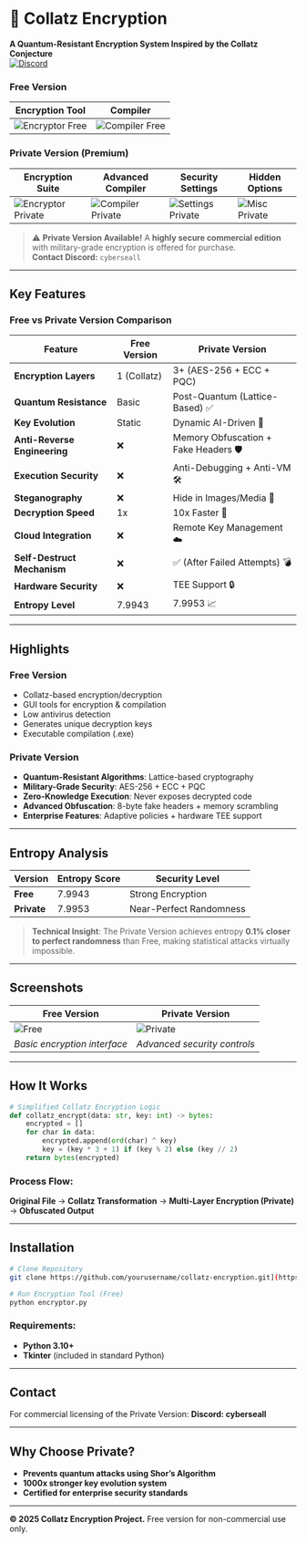 # 🔐 Collatz Encryption

**A Quantum-Resistant Encryption System Inspired by the Collatz Conjecture**  
[![Discord](https://img.shields.io/badge/Discord-%237289DA.svg?logo=discord&logoColor=white)](https://discord.com/users/cyberseall)

### Free Version
| Encryption Tool | Compiler |
|-----------------|----------|
| ![Encryptor Free](https://i.imgur.com/an2DGuC.png) | ![Compiler Free](https://i.imgur.com/wHnMZtP.png) |


### Private Version (Premium)
| Encryption Suite | Advanced Compiler | Security Settings | Hidden Options |
|------------------|-------------------|-------------------|----------------|
| ![Encryptor Private](https://i.imgur.com/lBxUEbn.png) | ![Compiler Private](https://i.imgur.com/Wfde8F7.png) | ![Settings Private](https://i.imgur.com/GjglWmf.png) | ![Misc Private](https://i.imgur.com/b1Tb0wp.png) |

> ⚠️ **Private Version Available!** A **highly secure commercial edition** with military-grade encryption is offered for purchase.  
> **Contact Discord:** `cyberseall`

---

##  Key Features

### Free vs Private Version Comparison

| Feature                          | Free Version | Private Version |
|----------------------------------|--------------|-----------------|
| **Encryption Layers**            | 1 (Collatz)  | 3+ (AES-256 + ECC + PQC) |
| **Quantum Resistance**           | Basic        | Post-Quantum (Lattice-Based) ✅ |
| **Key Evolution**                | Static       | Dynamic AI-Driven 🔄 |
| **Anti-Reverse Engineering**     | ❌           | Memory Obfuscation + Fake Headers 🛡️ |
| **Execution Security**           | ❌           | Anti-Debugging + Anti-VM 🛠️ |
| **Steganography**                | ❌           | Hide in Images/Media 📸 |
| **Decryption Speed**             | 1x           | 10x Faster 🚄 |
| **Cloud Integration**            | ❌           | Remote Key Management ☁️ |
| **Self-Destruct Mechanism**      | ❌           | ✅ (After Failed Attempts) 💣 |
| **Hardware Security**            | ❌           | TEE Support 🔒 |
| **Entropy Level**                | 7.9943       | 7.9953 📈 |

---

## Highlights

### Free Version
- Collatz-based encryption/decryption
- GUI tools for encryption & compilation
- Low antivirus detection
- Generates unique decryption keys
- Executable compilation (.exe)

### Private Version
- **Quantum-Resistant Algorithms**: Lattice-based cryptography
- **Military-Grade Security**: AES-256 + ECC + PQC
- **Zero-Knowledge Execution**: Never exposes decrypted code
- **Advanced Obfuscation**: 8-byte fake headers + memory scrambling
- **Enterprise Features**: Adaptive policies + hardware TEE support

---

## Entropy Analysis

| Version        | Entropy Score | Security Level          |
|----------------|---------------|-------------------------|
| **Free**       | 7.9943        | Strong Encryption       |
| **Private**    | 7.9953        | Near-Perfect Randomness |

>  **Technical Insight**: The Private Version achieves entropy **0.1% closer to perfect randomness** than Free, making statistical attacks virtually impossible.

---

##  Screenshots

| Free Version                    | Private Version                     |
|---------------------------------|-------------------------------------|
| ![Free](https://i.imgur.com/wHnMZtP.png) | ![Private](https://i.imgur.com/lBxUEbn.png) |
| *Basic encryption interface*    | *Advanced security controls*        |

---

##  How It Works

```python
# Simplified Collatz Encryption Logic
def collatz_encrypt(data: str, key: int) -> bytes:
    encrypted = []
    for char in data:
        encrypted.append(ord(char) ^ key)
        key = (key * 3 + 1) if (key % 2) else (key // 2)
    return bytes(encrypted)
```

### Process Flow:
**Original File** → **Collatz Transformation** → **Multi-Layer Encryption (Private)** → **Obfuscated Output**

---

## Installation

```bash
# Clone Repository
git clone https://github.com/yourusername/collatz-encryption.git](https://github.com/SellMeFish/Encrypter-based-on-Unsolved-Math-Problem.git)

# Run Encryption Tool (Free)
python encryptor.py
```

### Requirements:
- **Python 3.10+**
- **Tkinter** (included in standard Python)

---

##  Contact
For commercial licensing of the Private Version:
**Discord: cyberseall**

---

## Why Choose Private?
- **Prevents quantum attacks using Shor’s Algorithm**
- **1000x stronger key evolution system**
- **Certified for enterprise security standards**

---

 **© 2025 Collatz Encryption Project.** Free version for non-commercial use only.
